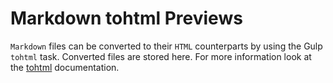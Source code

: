 # Markdown tohtml Previews

`Markdown` files can be converted to their `HTML` counterparts by using the Gulp `tohtml` task. Converted files are stored here. For more information look at the [tohtml](/docs/tohtml.md) documentation.
